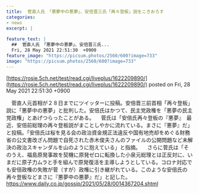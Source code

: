```yaml
---
title:  菅直人氏　「悪夢中の悪夢」、安倍晋三氏「再々登板」説をこきおろす  
categories:
- news
excerpt: |
  
feature_text: |
  ##  菅直人氏　「悪夢中の悪夢」、安倍晋三氏...
  Fri, 28 May 2021 22:51:30  +0900
feature_image: "https://picsum.photos/2560/600?image=733"
image: "https://picsum.photos/2560/600?image=733"
---
```


[https://rosie.5ch.net/test/read.cgi/liveplus/1622209890/](https://rosie.5ch.net/test/read.cgi/liveplus/1622209890/)
posted on Fri, 28 May 2021 22:51:30  +0900

<!--more-->

　菅直人元首相が２８日までにツイッターに投稿。安倍晋三前首相「再々登板」説に「悪夢中の悪夢」と批判した。安倍氏はかつて、民主党政権を「悪夢の民主党政権」とあげつらったことがある。 　菅氏は「安倍氏再々登板の『悪夢』　最近、安倍前総理の再々登板説がまことしやかに流れている。まさに『悪夢』だ」と投稿。「安倍氏は桜を見る会の政治資金規正法違反や国有地売却をめぐる財務省の公文書改ざん問題で自死された赤木俊夫さんのファイルの公開問題など未解決の政治スキャンダルを山のように抱えている」と指摘。 　さらに菅氏は「そのうえ、福島原発事故を契機に原発ゼロに転換した小泉元総理とは正反対に、いまだに原子力ムラと手を組んで原発復活を主導しようとしている。コロナ対応でも安倍政権の失敗が菅（すが）政権に引き継がれている。このような安倍氏の再々登板などまさに『悪夢中の悪夢』だ」と記した。 https://www.daily.co.jp/gossip/2021/05/28/0014367204.shtml
